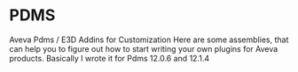 # PDMS
Aveva Pdms / E3D Addins for Customization 
Here are some assemblies, that can help you to figure out how to start writing your own plugins for Aveva products.
Basically I wrote it for Pdms 12.0.6 and 12.1.4
